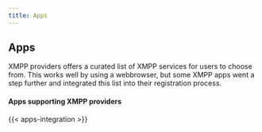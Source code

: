 ```yaml
---
title: Apps
---
```


## Apps

XMPP providers offers a curated list of XMPP services for users to choose from. This works well by using a webbrowser, but some XMPP apps went a step further and integrated this list into their registration process.

#### Apps supporting XMPP providers

{{< apps-integration >}}
